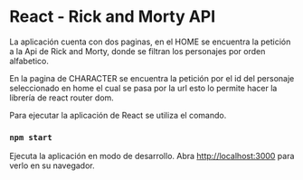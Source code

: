 # React - Rick and Morty API

La aplicación cuenta con dos paginas, en el HOME se encuentra la petición a la Api de Rick and Morty, donde se filtran los personajes por orden alfabetico.

En la pagina de CHARACTER se encuentra la petición por el id del personaje seleccionado en home el cual se pasa por la url esto lo permite hacer la librería de react router dom.

Para ejecutar la aplicación de React se utiliza el comando.

### `npm start`

Ejecuta la aplicación en modo de desarrollo.
Abra [http://localhost:3000](http://localhost:3000) para verlo en su navegador.

